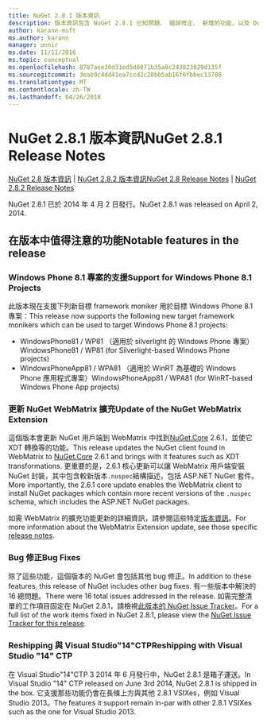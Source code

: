 ```yaml
---
title: NuGet 2.8.1 版本資訊
description: 版本資訊包含 NuGet 2.8.1 已知問題、 錯誤修正、 新增的功能，以及 Dcr。
author: karann-msft
ms.author: karann
manager: unnir
ms.date: 11/11/2016
ms.topic: conceptual
ms.openlocfilehash: 8787aee36d31ed5d8071b35a8c243823029d135f
ms.sourcegitcommit: 3eab9c4dd41ea7ccd2c28bb5ab16f6fbbec13708
ms.translationtype: MT
ms.contentlocale: zh-TW
ms.lasthandoff: 04/26/2018
---
```

# <a name="nuget-281-release-notes"></a><span data-ttu-id="cbcf4-103">NuGet 2.8.1 版本資訊</span><span class="sxs-lookup"><span data-stu-id="cbcf4-103">NuGet 2.8.1 Release Notes</span></span>

<span data-ttu-id="cbcf4-104">[NuGet 2.8 版本資訊](../release-notes/nuget-2.8.md) | [NuGet 2.8.2 版本資訊](../release-notes/nuget-2.8.2.md)</span><span class="sxs-lookup"><span data-stu-id="cbcf4-104">[NuGet 2.8 Release Notes](../release-notes/nuget-2.8.md) | [NuGet 2.8.2 Release Notes](../release-notes/nuget-2.8.2.md)</span></span>

<span data-ttu-id="cbcf4-105">NuGet 2.8.1 已於 2014 年 4 月 2 日發行。</span><span class="sxs-lookup"><span data-stu-id="cbcf4-105">NuGet 2.8.1 was released on April 2, 2014.</span></span>

## <a name="notable-features-in-the-release"></a><span data-ttu-id="cbcf4-106">在版本中值得注意的功能</span><span class="sxs-lookup"><span data-stu-id="cbcf4-106">Notable features in the release</span></span>

### <a name="support-for-windows-phone-81-projects"></a><span data-ttu-id="cbcf4-107">Windows Phone 8.1 專案的支援</span><span class="sxs-lookup"><span data-stu-id="cbcf4-107">Support for Windows Phone 8.1 Projects</span></span>
<span data-ttu-id="cbcf4-108">此版本現在支援下列新目標 framework moniker 用於目標 Windows Phone 8.1 專案：</span><span class="sxs-lookup"><span data-stu-id="cbcf4-108">This release now supports the following new target framework monikers which can be used to target Windows Phone 8.1 projects:</span></span>

* <span data-ttu-id="cbcf4-109">WindowsPhone81 / WP81 （適用於 silverlight 的 Windows Phone 專案）</span><span class="sxs-lookup"><span data-stu-id="cbcf4-109">WindowsPhone81 / WP81 (for Silverlight-based Windows Phone projects)</span></span>
* <span data-ttu-id="cbcf4-110">WindowsPhoneApp81 / WPA81 （適用於 WinRT 為基礎的 Windows Phone 應用程式專案）</span><span class="sxs-lookup"><span data-stu-id="cbcf4-110">WindowsPhoneApp81 / WPA81 (for WinRT-based Windows Phone App projects)</span></span>

### <a name="update-of-the-nuget-webmatrix-extension"></a><span data-ttu-id="cbcf4-111">更新 NuGet WebMatrix 擴充</span><span class="sxs-lookup"><span data-stu-id="cbcf4-111">Update of the NuGet WebMatrix Extension</span></span>
<span data-ttu-id="cbcf4-112">這個版本會更新 NuGet 用戶端到 WebMatrix 中找到[NuGet.Core](https://www.nuget.org/packages/Nuget.Core/2.6.1) 2.6.1，並使它 XDT 轉換等的功能。</span><span class="sxs-lookup"><span data-stu-id="cbcf4-112">This release updates the NuGet client found in WebMatrix to [NuGet.Core](https://www.nuget.org/packages/Nuget.Core/2.6.1) 2.6.1 and brings with it features such as XDT transformations.</span></span> <span data-ttu-id="cbcf4-113">更重要的是，2.6.1 核心更新可以讓 WebMatrix 用戶端安裝 NuGet 封裝，其中包含較新版本`.nuspec`結構描述，包括 ASP.NET NuGet 套件。</span><span class="sxs-lookup"><span data-stu-id="cbcf4-113">More importantly, the 2.6.1 core update enables the WebMatrix client to install NuGet packages which contain more recent versions of the `.nuspec` schema, which includes the ASP.NET NuGet packages.</span></span>

<span data-ttu-id="cbcf4-114">如需 WebMatrix 的擴充功能更新的詳細資訊，請參閱這些特定[版本資訊](../release-notes/nuget-2.6.1-for-WebMatrix.md)。</span><span class="sxs-lookup"><span data-stu-id="cbcf4-114">For more information about the WebMatrix Extension update, see those specific [release notes](../release-notes/nuget-2.6.1-for-WebMatrix.md).</span></span>

### <a name="bug-fixes"></a><span data-ttu-id="cbcf4-115">Bug 修正</span><span class="sxs-lookup"><span data-stu-id="cbcf4-115">Bug Fixes</span></span>
<span data-ttu-id="cbcf4-116">除了這些功能，這個版本的 NuGet 會包括其他 bug 修正。</span><span class="sxs-lookup"><span data-stu-id="cbcf4-116">In addition to these features, this release of NuGet includes other bug fixes.</span></span> <span data-ttu-id="cbcf4-117">有一些版本中解決的 16 總問題。</span><span class="sxs-lookup"><span data-stu-id="cbcf4-117">There were 16 total issues addressed in the release.</span></span> <span data-ttu-id="cbcf4-118">如需完整清單的工作項目固定在 NuGet 2.8.1，請檢視[此版本的 NuGet Issue Tracker](https://nuget.codeplex.com/workitem/list/advanced?keyword=&status=All&type=All&priority=All&release=NuGet%202.8.1&assignedTo=All&component=All&sortField=LastUpdatedDate&sortDirection=Descending&page=0&reasonClosed=All)。</span><span class="sxs-lookup"><span data-stu-id="cbcf4-118">For a full list of the work items fixed in NuGet 2.8.1, please view the [NuGet Issue Tracker for this release](https://nuget.codeplex.com/workitem/list/advanced?keyword=&status=All&type=All&priority=All&release=NuGet%202.8.1&assignedTo=All&component=All&sortField=LastUpdatedDate&sortDirection=Descending&page=0&reasonClosed=All).</span></span>

### <a name="reshipping-with-visual-studio-14-ctp"></a><span data-ttu-id="cbcf4-119">Reshipping 與 Visual Studio"14"CTP</span><span class="sxs-lookup"><span data-stu-id="cbcf4-119">Reshipping with Visual Studio "14" CTP</span></span>
<span data-ttu-id="cbcf4-120">在 Visual Studio"14"CTP 3 2014 年 6 月發行中，NuGet 2.8.1 是箱子運送。</span><span class="sxs-lookup"><span data-stu-id="cbcf4-120">In Visual Studio "14" CTP released on June 3rd 2014, NuGet 2.8.1 is shipped in the box.</span></span> <span data-ttu-id="cbcf4-121">它支援那些功能仍會在長條上方與其他 2.8.1 VSIXes，例如 Visual Studio 2013。</span><span class="sxs-lookup"><span data-stu-id="cbcf4-121">The features it support remain in-par with other 2.8.1 VSIXes such as the one for Visual Studio 2013.</span></span>
